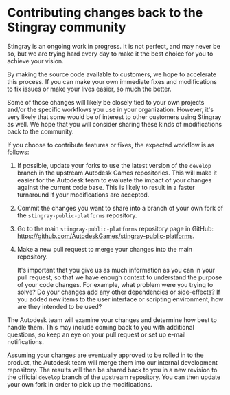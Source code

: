 # Contributing changes back to the Stingray community

Stingray is an ongoing work in progress. It is not perfect, and may never be so, but we are trying hard every day to make it the best choice for you to achieve your vision.

By making the source code available to customers, we hope to accelerate this process. If you can make your own immediate fixes and modifications to fix issues or make your lives easier, so much the better.

Some of those changes will likely be closely tied to your own projects and/or the specific workflows you use in your organization. However, it's very likely that some would be of interest to other customers using Stingray as well. We hope that you will consider sharing these kinds of modifications back to the community.

If you choose to contribute features or fixes, the expected workflow is as follows:

1.	If possible, update your forks to use the latest version of the `develop` branch in the upstream Autodesk Games repositories. This will make it easier for the Autodesk team to evaluate the impact of your changes against the current code base. This is likely to result in a faster turnaround if your modifications are accepted.

2.	Commit the changes you want to share into a branch of your own fork of the `stingray-public-platforms` repository.

3.	Go to the main `stingray-public-platforms` repository page in GitHub: <https://github.com/AutodeskGames/stingray-public-platforms>.

4.	Make a new pull request to merge your changes into the main repository.

	It's important that you give us as much information as you can in your pull request, so that we have enough context to understand the purpose of your code changes. For example, what problem were you trying to solve? Do your changes add any other dependencies or side-effects? If you added new items to the user interface or scripting environment, how are they intended to be used?

The Autodesk team will examine your changes and determine how best to handle them. This may include coming back to you with additional questions, so keep an eye on your pull request or set up e-mail notifications.

Assuming your changes are eventually approved to be rolled in to the product, the Autodesk team will merge them into our internal development repository. The results will then be shared back to you in a new revision to the official `develop` branch of the upstream repository. You can then update your own fork in order to pick up the modifications.
